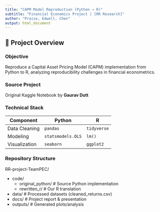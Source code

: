 ```yaml
---
title: "CAPM Model Reproduction (Python → R)"
subtitle: "Financial Economics Project | [RR Research]"
author: "Praise, Edwell, Chen"
output: html_document
---
```


## 📌 Project Overview

### Objective

Reproduce a Capital Asset Pricing Model (CAPM) implementation from Python to R, analyzing reproducibility challenges in financial econometrics.

### Source Project

Original Kaggle Notebook by **Gaurav Dutt**

### Technical Stack

| Component       | Python             | R           |
|----------------|--------------------|-------------|
| Data Cleaning  | `pandas`           | `tidyverse` |
| Modeling       | `statsmodels.OLS`  | `lm()`      |
| Visualization  | `seaborn`          | `ggplot2`   |

### Repository Structure
RR-project-TeamPEC/
- code/
  - original_python/    # Source Python implementation
  - rewritten_r/        # Our R translation
- data/                 # Processed datasets (cleaned_returns.csv)
- docs/                 # Project report & presentation
- outputs/              # Generated plots/analysis





